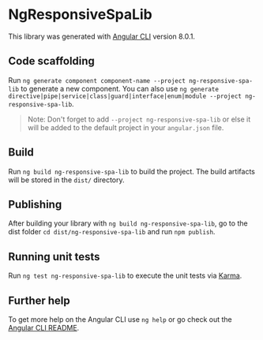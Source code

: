 # NgResponsiveSpaLib

This library was generated with [Angular CLI](https://github.com/angular/angular-cli) version 8.0.1.

## Code scaffolding

Run `ng generate component component-name --project ng-responsive-spa-lib` to generate a new component. You can also use `ng generate directive|pipe|service|class|guard|interface|enum|module --project ng-responsive-spa-lib`.
> Note: Don't forget to add `--project ng-responsive-spa-lib` or else it will be added to the default project in your `angular.json` file. 

## Build

Run `ng build ng-responsive-spa-lib` to build the project. The build artifacts will be stored in the `dist/` directory.

## Publishing

After building your library with `ng build ng-responsive-spa-lib`, go to the dist folder `cd dist/ng-responsive-spa-lib` and run `npm publish`.

## Running unit tests

Run `ng test ng-responsive-spa-lib` to execute the unit tests via [Karma](https://karma-runner.github.io).

## Further help

To get more help on the Angular CLI use `ng help` or go check out the [Angular CLI README](https://github.com/angular/angular-cli/blob/master/README.md).
